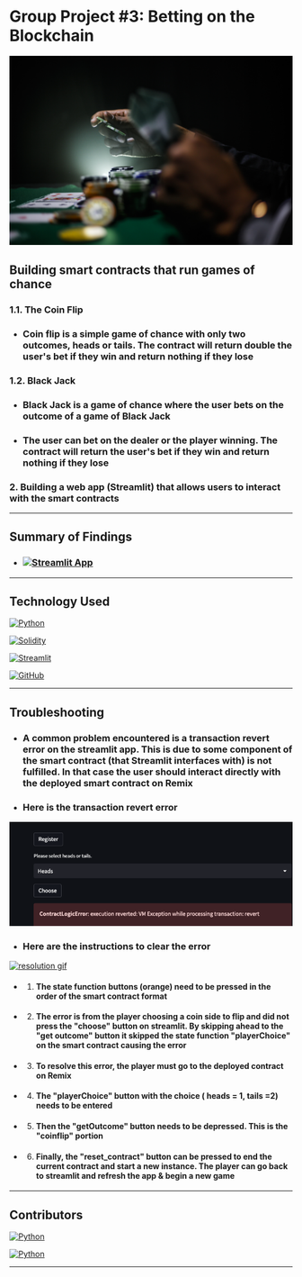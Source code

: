 # Group Project #3: Betting on the Blockchain

[![Gambling Image](https://github.com/DigitalGoldRush/Group-Project-3-Betting-on-the-blockchain/blob/main/media/gambling%20image.jpeg)](https://github.com/DigitalGoldRush/Group-Project-3-Betting-on-the-blockchain/blob/main/media/gambling%20image.jpeg)


## Building smart contracts that run games of chance

### 1.1. The Coin Flip

- ### Coin flip is a simple game of chance with only two outcomes, heads or tails. The contract will return double the user's bet if they win and return nothing if they lose

### 1.2. Black Jack

- ### Black Jack is a game of chance where the user bets on the outcome of a game of Black Jack

- ### The user can bet on the dealer or the player winning. The contract will return the user's bet if they win and return nothing if they lose

### 2. Building a web app (Streamlit) that allows users to interact with the smart contracts

---

## Summary of Findings

- ### [![Streamlit App](https://static.streamlit.io/badges/streamlit_badge_black_white.svg)](https://share.streamlit.io/digitalgoldrush/project-2-emotional-recognition/main/Emotion_recognition.ipynb)

---

## Technology Used

[![Python](https://img.shields.io/badge/Python-3.9.12-blue)](https://www.python.org/downloads/release/python-3912/)

[![Solidity](https://img.shields.io/badge/Solidity-0.8.9-blue)](https://docs.soliditylang.org/en/v0.8.9/)

[![Streamlit](https://img.shields.io/badge/Streamlit-0.88.0-blue)](https://docs.streamlit.io/en/stable/)

[![GitHub](https://img.shields.io/badge/github-%23121011.svg?style=for-the-badge&logo=github&logoColor=white)](https://github.com/DigitalGoldRush?tab=repositories)

---

## Troubleshooting

- ### A common problem encountered is a transaction revert error on the streamlit app.  This is due to some component of the smart contract (that Streamlit interfaces with) is not fulfilled. In that case the user should interact directly with the deployed smart contract on Remix

- ### Here is the transaction revert error

[![Error message](https://github.com/DigitalGoldRush/Group-Project-3-Betting-on-the-blockchain/blob/main/media/VM%20exception%20error:%20revert.png)](https://github.com/DigitalGoldRush/Group-Project-3-Betting-on-the-blockchain/blob/main/media/VM%20exception%20error:%20revert.png)

- ### Here are the instructions to clear the error

[![resolution gif](https://github.com/DigitalGoldRush/Group-Project-3-Betting-on-the-blockchain/blob/main/media/troubleshooting%20error.gif)](https://github.com/DigitalGoldRush/Group-Project-3-Betting-on-the-blockchain/blob/main/media/troubleshooting%20error.gif)

- 1. #### The state function buttons (orange) need to be pressed in the order of the smart contract format

- 2. #### The error is from the player choosing a coin side to flip and did not press the "choose" button on streamlit. By skipping ahead to the "get outcome" button it skipped the state function "playerChoice" on the smart contract causing the error

- 3. #### To resolve this error, the player must go to the deployed contract on Remix

- 4. #### The "playerChoice" button with the choice ( heads = 1, tails =2) needs to be entered

- 5. #### Then the "getOutcome" button needs to be depressed. This is the "coinflip" portion

- 6. ####  Finally, the "reset_contract" button can be pressed to end the current contract and start a new instance. The player can go back to streamlit and refresh the app & begin a new game

---

## Contributors

[![Python](https://img.shields.io/badge/Michael_Dionne-LinkedIn-blue)](https://www.linkedin.com/in/michael-dionne-b2a1b61b/)

[![Python](https://img.shields.io/badge/David_Lampach-LinkedIn-blue)](https://www.linkedin.com/in/david-lampach-1b21133a/)

---
